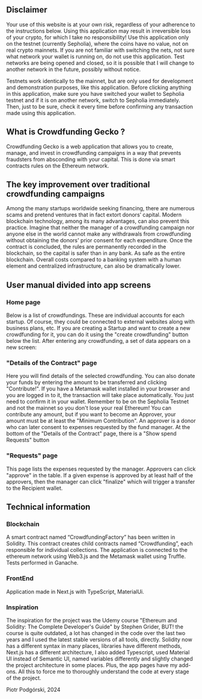 ## Disclaimer

Your use of this website is at your own risk, regardless of your adherence to the instructions below. Using this application may result in irreversible loss of your crypto, for which I take no responsibility! Use this application only on the testnet (currently Sepholia), where the coins have no value, not on real crypto mainnets. If you are not familiar with switching the nets, not sure what network your wallet is running on, do not use this application. Test networks are being opened and closed, so it is possible that I will change to another network in the future, possibly without notice.

Testnets work identically to the mainnet, but are only used for development and demonstration purposes, like this application. Before clicking anything in this application, make sure you have switched your wallet to Sepholia testnet and if it is on another network, switch to Sepholia immediately. Then, just to be sure, check it every time before confirming any transaction made using this application.

## What is Crowdfunding Gecko ?

Crowdfunding Gecko is a web application that allows you to create, manage, and invest in crowdfunding campaigns in a way that prevents fraudsters from absconding with your capital. This is done via smart contracts rules on the Ethereum network.

## The key improvement over traditional crowdfunding campaigns

Among the many startups worldwide seeking financing, there are numerous scams and pretend ventures that in fact extort donors’ capital. Modern blockchain technology, among its many advantages, can also prevent this practice. Imagine that neither the manager of a crowdfunding campaign nor anyone else in the world cannot make any withdrawals from crowdfunding without obtaining the donors' prior consent for each expenditure. Once the contract is concluded, the rules are permanently recorded in the blockchain, so the capital is safer than in any bank. As safe as the entire blockchain. Overall costs compared to a banking system with a human element and centralized infrastructure, can also be dramatically lower.

## User manual divided into app screens

### Home page

Below is a list of crowdfundings. These are individual accounts for each startup. Of course, they could be connected to external websites along with business plans, etc. If you are creating a Startup and want to create a new crowdfunding for it, you can do it using the "create crowdfunding" button below the list.
After entering any crowdfunding, a set of data appears on a new screen:

### "Details of the Contract" page

Here you will find details of the selected crowdfunding. You can also donate your funds by entering the amount to be transferred and clicking "Contribute!". If you have a Metamask wallet installed in your browser and you are logged in to it, the transaction will take place automatically. You just need to confirm it in your wallet. Remember to be on the Sepholia Testnet and not the mainnet so you don't lose your real Ethereum! You can contribute any amount, but if you want to become an Approver, your amount must be at least the "Minimum Contribution". An approver is a donor who can later consent to expenses requested by the fund manager.
At the bottom of the "Details of the Contract" page, there is a "Show spend Requests" button

### "Requests" page

This page lists the expenses requested by the manager. Approvers can click "approve" in the table. If a given expense is approved by at least half of the approvers, then the manager can click "finalize" which will trigger a transfer to the Recipient wallet.

## Technical information

### Blockchain

A smart contract named “CrowdfundingFactory” has been written in Solidity. This contract creates child contracts named “Crowdfunding”, each responsible for individual collections.
The application is connected to the ethereum network using Web3.js and the Metamask wallet using Truffle. Tests performed in Ganache.

### FrontEnd

Application made in Next.js with TypeScript, MaterialUi.

### Inspiration

The inspiration for the project was the Udemy course "Ethereum and Solidity: The Complete Developer's Guide" by Stephen Grider, BUT! the course is quite outdated, a lot has changed in the code over the last two years and I used the latest stable versions of all tools, directly. Solidity now has a different syntax in many places, libraries have different methods, Next.js has a different architecture, I also added Typescript, used Material UI instead of Semantic UI, named variables differently and slightly changed the project architecture in some places. Plus, the app pages have my add-ons. All this to force me to thoroughly understand the code at every stage of the project.

Piotr Podgórski, 2024
